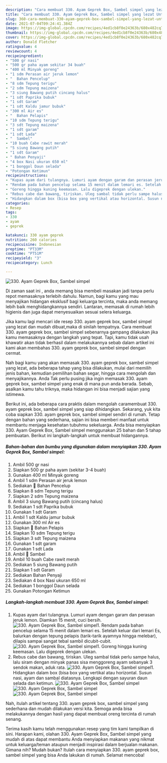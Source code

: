 ```yaml
---
description: "Cara membuat 330. Ayam Geprek Box, Sambel simpel yang lezat Untuk Jualan"
title: "Cara membuat 330. Ayam Geprek Box, Sambel simpel yang lezat Untuk Jualan"
slug: 360-cara-membuat-330-ayam-geprek-box-sambel-simpel-yang-lezat-untuk-jualan
date: 2021-07-04T09:24:41.384Z
image: https://img-global.cpcdn.com/recipes/4ed1cb8f0e24363b/680x482cq70/330-ayam-geprek-box-sambel-simpel-foto-resep-utama.jpg
thumbnail: https://img-global.cpcdn.com/recipes/4ed1cb8f0e24363b/680x482cq70/330-ayam-geprek-box-sambel-simpel-foto-resep-utama.jpg
cover: https://img-global.cpcdn.com/recipes/4ed1cb8f0e24363b/680x482cq70/330-ayam-geprek-box-sambel-simpel-foto-resep-utama.jpg
author: Donald Fletcher
ratingvalue: 4
reviewcount: 4
recipeingredient:
- "500 gr nasi"
- "500 gr paha ayam sekitar 34 buah"
- "400 ml Minyak goreng"
- "1 sdm Perasan air jeruk lemon"
- "  Bahan Pencelup"
- "8 sdm Tepung terigu"
- "2 sdm Tepung maizena"
- "3 siung Bawang putih cincang halus"
- "1 sdt Paprika bubuk"
- "1 sdt Garam"
- "1 sdt Kaldu jamur bubuk"
- "300 ml Air es"
- "  Bahan Pelapis"
- "10 sdm Tepung terigu"
- "3 sdt Tepung maizena"
- "1 sdt garam"
- "1 sdt Lada"
- "  Sambel"
- "10 buah Cabe rawit merah"
- "5 siung Bawang putih"
- "1 sdt Garam"
- " Bahan Penyaji"
- "4 box Nasi ukuran 650 ml"
- "1 bonggol Daun selada"
- "Potongan Ketimun"
recipeinstructions:
- "Kupas ayam dari tulangnya. Lumuri ayam dengan garam dan perasan jeruk lemon. Diamkan 15 menit, cuci bersih."
- "Rendam pada bahan pencelup selama 15 menit dalam lemari es. Setelah keluar dari lemari Es, balurkan dengan tepung pelapis (tarik-tarik ayamnya hingga melebar), dilapis sampai sangat tebal sambil dicubit-cubit."
- "Goreng hingga kuning keemasan. Lalu digeprek dengan ulekan."
- "Rebus cabe dan bawang, tiriskan. Uleg sambal tidak perlu sampe halus, lalu siram dengan minyak panas sisa menggoreng ayam sebanyak 3 sendok makan, aduk rata."
- "Hidangkan dalam box (bisa box yang vertikal atau horizontal. Susun nasi, ayam dan sambal diatasnya. Lengkapi dengan sayuran daun selada dan ketimun."
categories:
- Resep
tags:
- 330
- ayam
- geprek

katakunci: 330 ayam geprek 
nutrition: 260 calories
recipecuisine: Indonesian
preptime: "PT33M"
cooktime: "PT51M"
recipeyield: "3"
recipecategory: Lunch

---
```



![330. Ayam Geprek Box, Sambel simpel](https://img-global.cpcdn.com/recipes/4ed1cb8f0e24363b/680x482cq70/330-ayam-geprek-box-sambel-simpel-foto-resep-utama.jpg)

Di zaman  saat ini , anda memang bisa membeli masakan jadi tanpa perlu repot memasaknya terlebih dahulu. Namun, bagi kamu yang mau menyajikan hidangan eksklusif bagi keluarga tercinta, maka anda memang lebih baik menghidangkannya sendiri. Lantaran, memasak di rumah lebih higienis dan juga dapat menyesuaikan sesuai selera keluarga.

Jika kamu lagi mencari ide resep 330. ayam geprek box, sambel simpel yang lezat dan mudah dibuat,maka di sinilah tempatnya. Cara membuat 330. ayam geprek box, sambel simpel  sebenarnya gampang dilakukan jika kamu memasaknya dengan langkah yang tepat. Tapi, kamu tidak usah khawatir akan tidak berhasil dalam melakukannya 
sebab dalam artikel ini kami akan membahas 330. ayam geprek box, sambel simpel dengan cermat.  



Nah bagi kamu yang akan memasak 330. ayam geprek box, sambel simpel yang lezat, ada beberapa tahap yang bisa dilakukan, mulai dari memilih jenis bahan, kemudian pemilihan bahan segar, hingga cara mengolah dan menyajikannya. Anda Tak perlu pusing jika ingin memasak 330. ayam geprek box, sambel simpel yang enak di mana pun anda berada. Sebab, asalkan kamu  tahu triknya, maka hidangan ini bisa menjadi sajian yang istimewa.

Berikut ini, ada beberapa cara praktis  dalam mengolah caramembuat 330. ayam geprek box, sambel simpel yang siap dihidangkan. Sekarang, yuk kita coba siapkan 330. ayam geprek box, sambel simpel sendiri di rumah. Tetap dengan bahan yang sederhana, sajian ini bisa memberi manfaat untuk membantu menjaga kesehatan tubuhmu sekeluarga. Anda bisa menyiapkan 330. Ayam Geprek Box, Sambel simpel menggunakan 25 bahan dan 5 tahap pembuatan. Berikut ini langkah-langkah untuk membuat hidangannya.

<!--inarticleads1-->

##### Bahan-bahan dan bumbu yang digunakan dalam menyiapkan 330. Ayam Geprek Box, Sambel simpel:

1. Ambil 500 gr nasi
1. Siapkan 500 gr paha ayam (sekitar 3-4 buah)
1. Gunakan 400 ml Minyak goreng
1. Ambil 1 sdm Perasan air jeruk lemon
1. Sediakan  🌸 Bahan Pencelup
1. Siapkan 8 sdm Tepung terigu
1. Siapkan 2 sdm Tepung maizena
1. Ambil 3 siung Bawang putih (cincang halus)
1. Sediakan 1 sdt Paprika bubuk
1. Gunakan 1 sdt Garam
1. Ambil 1 sdt Kaldu jamur bubuk
1. Gunakan 300 ml Air es
1. Siapkan  🌸 Bahan Pelapis
1. Siapkan 10 sdm Tepung terigu
1. Siapkan 3 sdt Tepung maizena
1. Gunakan 1 sdt garam
1. Gunakan 1 sdt Lada
1. Ambil  🌸 Sambel
1. Ambil 10 buah Cabe rawit merah
1. Sediakan 5 siung Bawang putih
1. Siapkan 1 sdt Garam
1. Sediakan  Bahan Penyaji
1. Sediakan 4 box Nasi ukuran 650 ml
1. Sediakan 1 bonggol Daun selada
1. Gunakan Potongan Ketimun




<!--inarticleads2-->

##### Langkah-langkah membuat 330. Ayam Geprek Box, Sambel simpel:

1. Kupas ayam dari tulangnya. Lumuri ayam dengan garam dan perasan jeruk lemon. Diamkan 15 menit, cuci bersih.
<img src="//assets-global.cpcdn.com/assets/icons/button_play-2c75c40dde080a61004c1f40b05d8f140eaff45d7e9e6481dc71c63d2e7c4909.png" alt="330. Ayam Geprek Box, Sambel simpel">1. Rendam pada bahan pencelup selama 15 menit dalam lemari es. Setelah keluar dari lemari Es, balurkan dengan tepung pelapis (tarik-tarik ayamnya hingga melebar), dilapis sampai sangat tebal sambil dicubit-cubit.
<img src="//assets-global.cpcdn.com/assets/icons/button_play-2c75c40dde080a61004c1f40b05d8f140eaff45d7e9e6481dc71c63d2e7c4909.png" alt="330. Ayam Geprek Box, Sambel simpel">1. Goreng hingga kuning keemasan. Lalu digeprek dengan ulekan.
1. Rebus cabe dan bawang, tiriskan. Uleg sambal tidak perlu sampe halus, lalu siram dengan minyak panas sisa menggoreng ayam sebanyak 3 sendok makan, aduk rata.
<img src="//assets-global.cpcdn.com/assets/icons/button_play-2c75c40dde080a61004c1f40b05d8f140eaff45d7e9e6481dc71c63d2e7c4909.png" alt="330. Ayam Geprek Box, Sambel simpel">1. Hidangkan dalam box (bisa box yang vertikal atau horizontal. Susun nasi, ayam dan sambal diatasnya. Lengkapi dengan sayuran daun selada dan ketimun.
<img src="//assets-global.cpcdn.com/assets/icons/button_play-2c75c40dde080a61004c1f40b05d8f140eaff45d7e9e6481dc71c63d2e7c4909.png" alt="330. Ayam Geprek Box, Sambel simpel"><img src="//assets-global.cpcdn.com/assets/icons/button_play-2c75c40dde080a61004c1f40b05d8f140eaff45d7e9e6481dc71c63d2e7c4909.png" alt="330. Ayam Geprek Box, Sambel simpel"><img src="//assets-global.cpcdn.com/assets/icons/button_play-2c75c40dde080a61004c1f40b05d8f140eaff45d7e9e6481dc71c63d2e7c4909.png" alt="330. Ayam Geprek Box, Sambel simpel">



Nah, itulah artikel tentang  330. ayam geprek box, sambel simpel  yang sederhana dan mudah dilakukan versi kita. Semoga anda bisa melakukannya dengan hasil yang dapat membuat oreng tercinta di rumah senang. 

Terima kasih kamu telah menggunakan resep yang tim kami tampilkan di sini. Harapan kami, olahan  330. Ayam Geprek Box, Sambel simpel yang mudah di atas dapat membantu Anda menyiapkan makanan yang nikmat untuk keluarga/teman ataupun menjadi inspirasi dalam berjualan makanan. Gimana nih? Mudah bukan? Itulah cara menyiapkan 330. ayam geprek box, sambel simpel yang bisa Anda lakukan di rumah. Selamat mencoba!

